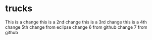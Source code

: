 # trucks
This is a change
this is a 2nd change
this is a 3rd change
this is a 4th change
5th change from eclipse
change 6 from github
change 7 from github
